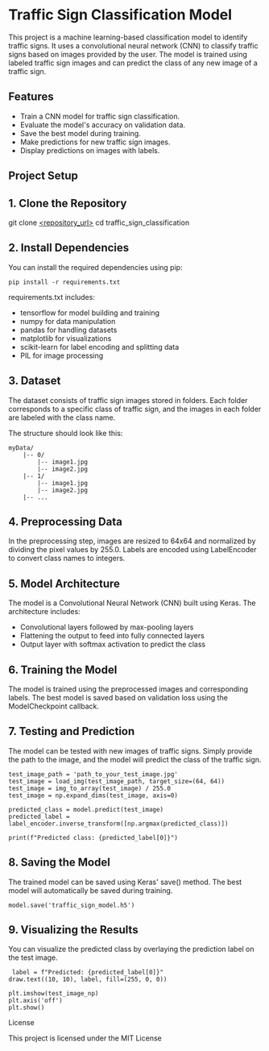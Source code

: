 # Traffic Sign Classification Model

This project is a machine learning-based classification model to identify traffic signs. It uses a convolutional neural network (CNN) to classify traffic signs based on images provided by the user. The model is trained using labeled traffic sign images and can predict the class of any new image of a traffic sign.

## Features

- Train a CNN model for traffic sign classification.
- Evaluate the model's accuracy on validation data.
- Save the best model during training.
- Make predictions for new traffic sign images.
- Display predictions on images with labels.

## Project Setup

## 1. Clone the Repository

git clone [<repository_url>](https://github.com/aash-gates/Traffic-Sign-Training-Recognition)
cd traffic_sign_classification

## 2. Install Dependencies

You can install the required dependencies using pip:

```
pip install -r requirements.txt

```
requirements.txt includes:
- tensorflow for model building and training
- numpy for data manipulation
- pandas for handling datasets
- matplotlib for visualizations
- scikit-learn for label encoding and splitting data
- PIL for image processing

## 3. Dataset

The dataset consists of traffic sign images stored in folders. Each folder corresponds to a specific class of traffic sign, and the images in each folder are labeled with the class name.

The structure should look like this:

```
myData/
    |-- 0/
        |-- image1.jpg
        |-- image2.jpg
    |-- 1/
        |-- image1.jpg
        |-- image2.jpg
    |-- ...
```
## 4. Preprocessing Data

In the preprocessing step, images are resized to 64x64 and normalized by dividing the pixel values by 255.0. Labels are encoded using LabelEncoder to convert class names to integers.

## 5. Model Architecture

The model is a Convolutional Neural Network (CNN) built using Keras. The architecture includes:
- Convolutional layers followed by max-pooling layers
- Flattening the output to feed into fully connected layers
- Output layer with softmax activation to predict the class

## 6. Training the Model

The model is trained using the preprocessed images and corresponding labels. The best model is saved based on validation loss using the ModelCheckpoint callback.

## 7. Testing and Prediction

The model can be tested with new images of traffic signs. Simply provide the path to the image, and the model will predict the class of the traffic sign.

```
test_image_path = 'path_to_your_test_image.jpg'
test_image = load_img(test_image_path, target_size=(64, 64))
test_image = img_to_array(test_image) / 255.0
test_image = np.expand_dims(test_image, axis=0)

predicted_class = model.predict(test_image)
predicted_label = label_encoder.inverse_transform([np.argmax(predicted_class)])

print(f"Predicted class: {predicted_label[0]}")
```
## 8. Saving the Model

The trained model can be saved using Keras' save() method. The best model will automatically be saved during training.

```model.save('traffic_sign_model.h5')```

## 9. Visualizing the Results

You can visualize the predicted class by overlaying the prediction label on the test image.

``` draw = ImageDraw.Draw(test_image_pil)
 label = f"Predicted: {predicted_label[0]}"
draw.text((10, 10), label, fill=(255, 0, 0))

plt.imshow(test_image_np)
plt.axis('off')
plt.show()
```
License

This project is licensed under the MIT License
